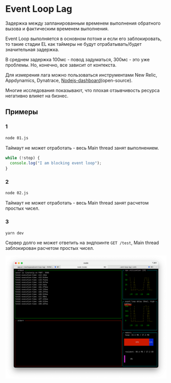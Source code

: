 # Event Loop Lag

Задержка между запланированным временем выполнения обратного вызова и
фактическим временем выполнения.

Event Loop выполняется в основном потоке и если его заблокировать, то такие
стадии EL как таймеры не будут отрабатывать/будет значительная задержка.

В среднем задержка 100мс - повод задуматься, 300мс - это уже проблемы. Но,
конечно, все зависит от контекста.

Для измерения лага можно пользоваться инструментами New Relic, Appdynamics,
Dynatrace, [Nodejs-dashboard](https://www.npmjs.com/package/nodejs-dashboard)(open-source).

Многие исследования показывают, что плохая отзывчивость ресурса негативно
влияет на бизнес.

## Примеры

### 1

```sh
node 01.js
```

Таймаут не может отработать - весь Main thread занят выполнением.

```js
while (!stop) {
  console.log("I am blocking event loop");
}
```

### 2

```sh
node 02.js
```

Таймаут не может отработать - весь Main thread занят расчетом простых чисел.

### 3

```sh
yarn dev
```

Сервер долго не может ответить на эндпоинте `GET /test`, Main thread
заблокирован расчетом простых чисел.

<img src="./img/01.png" alt="nodejs-dashboard" width="1131px">
